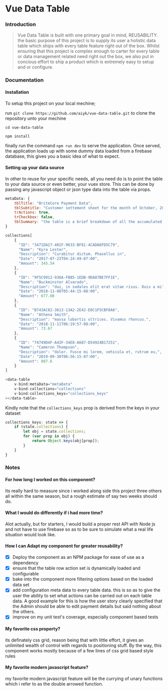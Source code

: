 # Vue Data Table

### Introduction
> Vue Data Table is built with one primary goal in mind, REUSABILITY. the basic purpose of this project is to supply its user a holistic data table which ships with every table feature right out of the box.
Whilst ensuring that this project is complex enough to carter for every table or data management related need right out the box, we also put in concious effort to ship a product which is extremely easy to setup and or configure.

### Documentation

#### Installation
To setup this project on your local mechine;

run `git clone https://github.com/aiyk/vue-data-table.git` to clone the repository unto your mechine

`cd vue-data-table`

`npm install`

finally run the command `npm run dev` to serve the application. Once served, the application loads up with some dummy data loaded from a firebase database, this gives you a basic idea of what to expect.

#### Setting up your data source
In other to reuse for your specific needs, all you need do is to point the table to your data source or even better, your vuex store. This can be done by passing any javascript object or json type data into the table via props.

```javascript
metaData: {
    tblTitle: "BriteCore Payment Data",
    tblSubtitle: "Customer settement sheet for the month of October, 2018.",
    trActions: true,
    trCheckbox: false,
    tblSummary: "the table is a brief breakdown of all the accumulated wealth of britecore's clientale"
}
```

```javascript
collections[
    {
      "ID": "3471DA17-401F-9633-BF81-4CADA6FD5C79",
      "Name": "Kyra Lester",
      "Description": "Curabitur dictum. Phasellus in",
      "Date": "2017-07-23T04:24:49-07:00",
      "Amount": 345.54
    },
    {
      "ID": "9F5C9912-936A-FB85-1EDB-9DA87BE7FF1E",
      "Name": "Buckminster Alvarado",
      "Description": "dui, in sodales elit erat vitae risus. Duis a mi",
      "Date": "2018-11-08T05:44:15-08:00",
      "Amount": 677.08
    },
    {
      "ID": "B743AC82-3613-13A2-2E42-E0C1F5CBF8A6",
      "Name": "Athena Smith",
      "Description": "massa lobortis ultrices. Vivamus rhoncus.",
      "Date": "2018-11-11T06:19:57-08:00",
      "Amount": 73.67
    },
    {
      "ID": "74749D4F-A43F-34E8-A687-D54924B17251",
      "Name": "Cameron Thompson",
      "Description": "dolor. Fusce mi lorem, vehicula et, rutrum eu,",
      "Date": "2019-09-30T06:56:15-07:00",
      "Amount": 807.6
    }
]
```

```javascript
<data-table
    v-bind:metaData="metaData"
    v-bind:collections="collections"
    v-bind:collections_keys="collections_keys"
></data-table>
```

Kindly note that the `collections_keys` prop is derived from the keys in your dataset

```javascript
collections_keys: state => {
    if (state.collections) {
        let obj = state.collections;
        for (var prop in obj) {
            return Object.keys(obj[prop]);
        }
    }
}
```

### Notes

#### For how long I worked on this component?
Its really hard to measure since i worked along side this project three others all within the same season, but a rough estimate of say two weeks should do.

#### What I would do differently if i had more time?
Alot actually, but for starters, I would build a proper rest API with Node js and not have to use firebase so as to be sure to simulate what a real life situation would look like.

#### How I can Adapt my component for greater reusability?
* [x] Deploy the component as an NPM package for ease of use as a dependency
* [x] ensure that the table row action set is dynamically loaded and configurable
* [x] bake into the component more filtering options based on the loaded data set
* [x] add configuration meta data to every table data. this is so as to give the user the ability to set what actions can be carried out on each table data. A good example for this is how the user story clearly specified that the Admin should be able to edit payment details but said nothing about the others.
* [x] improve on my unit test's coverage, especially component based tests

#### My favorite css property?
its definately css grid, reason being that with little effort, it gives an unlimited wealth of control with regards to positioning stuff. By the way, this component works mostly because of a few lines of css grid based style rules

#### My favorite modern javascript feature?
my favorite modern javascript feature will be the currying of unary functions which i refer to as the double arrowed function. 
